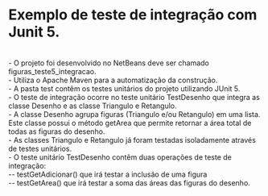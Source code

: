 # Exemplo de teste de integração com Junit 5.

<br>
- O projeto foi desenvolvido no NetBeans deve ser chamado figuras_teste5_integracao.<br>
- Utiliza o Apache Maven para a automatização da construção.<br>
- A pasta test contêm os testes unitários do projeto utilizando JUnit 5.<br>
- O teste de integração ocorre no teste unitário TestDesenho que integra as classe Desenho e as classe Triangulo e Retangulo.<br>
- A classe Desenho agrupa figuras (Triangulo e/ou Retangulo) em uma lista. Este classe possui o método getArea que permite retornar a área total de todas as figuras do desenho.<br>
- As classes Triangulo e Retangulo já foram testadas isoladamente através de testes unitários. <br>
- O teste unitário TestDesenho contêm duas operações de teste de integração:<br>
  -- testGetAdicionar() que irá testar a inclusão de uma figura<br>
  -- testGetArea() que irá testar a soma das áreas das figuras do desenho.<br>
